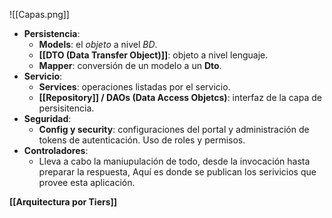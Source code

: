 ![[Capas.png]]
- **Persistencia**:
	- **Models**: el *objeto* a nivel *BD*.
	- **[[DTO (Data Transfer Object)]]**: objeto a nivel lenguaje.
	- **Mapper**: conversión de un modelo a un **Dto**.
- **Servicio**:
	- **Services**: operaciones listadas por el servicio.
	- **[[Repository]] / DAOs (Data Access Objetcs)**: interfaz de la capa de persisitencia.
- **Seguridad**: 
	- **Config y security**: configuraciones del portal y administración de tokens de autenticación. Uso de roles y permisos.
- **Controladores**:
	- Lleva a cabo la maniupulación de todo, desde la invocación hasta preparar la respuesta, Aquí es donde se publican los serivicios que provee esta aplicación.

**[[Arquitectura por Tiers]]**